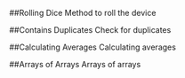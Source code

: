 ##Rolling Dice
Method to roll the device

##Contains Duplicates
Check for duplicates

##Calculating Averages
Calculating averages


##Arrays of Arrays
Arrays of arrays
